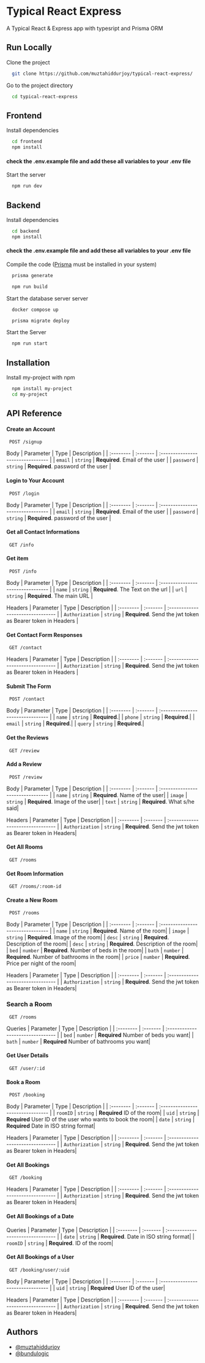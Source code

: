 
# Typical React Express

A Typical React & Express app with typesript and Prisma ORM


## Run Locally

Clone the project

```bash
  git clone https://github.com/muztahiddurjoy/typical-react-express/
```

Go to the project directory

```bash
  cd typical-react-express
```

## Frontend

Install dependencies

```bash
  cd frontend
  npm install
```


#### check the .env.example file and add these all variables to your .env file


Start the server

```bash
  npm run dev
```

## Backend

Install dependencies

```bash
  cd backend
  npm install
```


#### check the .env.example file and add these all variables to your .env file


Compile the code ([Prisma](https://www.prisma.io/docs/getting-started/quickstart) must be installed in your system) 

```bash
  prisma generate
```
```bash
  npm run build
```
Start the database server server
```bash
  docker compose up
```

```bash
  prisma migrate deploy
```
Start the Server
```bash
  npm run start
```


## Installation

Install my-project with npm

```bash
  npm install my-project
  cd my-project
```
    
## API Reference

#### Create an Account
```http
 POST /signup
```
Body
| Parameter | Type     | Description                       |
| :-------- | :------- | :-------------------------------- |
| `email`      | `string` | **Required**. Email of the user |
| `password`      | `string` | **Required**. password of the user |

#### Login to Your Account
```http
 POST /login
```
Body
| Parameter | Type     | Description                       |
| :-------- | :------- | :-------------------------------- |
| `email`      | `string` | **Required**. Email of the user |
| `password`      | `string` | **Required**. password of the user |

#### Get all Contact Informations

```http
 GET /info
```

#### Get item

```http
 POST /info
```
Body
| Parameter | Type     | Description                       |
| :-------- | :------- | :-------------------------------- |
| `name`      | `string` | **Required**. The Text on the url |
| `url`      | `string` | **Required**. The main URL |

Headers
| Parameter | Type     | Description                       |
| :-------- | :------- | :-------------------------------- |
| `Authorization`      | `string` | **Required**. Send the jwt token as Bearer token in Headers |


#### Get Contact Form Responses
```http
 GET /contact
```
Headers
| Parameter | Type     | Description                       |
| :-------- | :------- | :-------------------------------- |
| `Authorization`      | `string` | **Required**. Send the jwt token as Bearer token in Headers |

#### Submit The Form

```http
 POST /contact
```
Body
| Parameter | Type     | Description                       |
| :-------- | :------- | :-------------------------------- |
| `name`      | `string` | **Required**.|
| `phone`      | `string` | **Required**.|
| `email`      | `string` | **Required**.|
| `query`      | `string` | **Required**.|

#### Get the Reviews

```http
 GET /review
```
#### Add a Review
```http
 POST /review
```
Body
| Parameter | Type     | Description                       |
| :-------- | :------- | :-------------------------------- |
| `name`      | `string` | **Required**. Name of the user|
| `image`      | `string` | **Required**. Image of the user|
| `text`      | `string` | **Required**. What s/he said|

Headers
| Parameter | Type     | Description                       |
| :-------- | :------- | :-------------------------------- |
| `Authorization`      | `string` | **Required**. Send the jwt token as Bearer token in Headers|

#### Get All Rooms
```http
 GET /rooms
```
#### Get Room Information
```http
 GET /rooms/:room-id
```
#### Create a New Room
```http
 POST /rooms
```
Body
| Parameter | Type     | Description                       |
| :-------- | :------- | :-------------------------------- |
| `name`      | `string` | **Required**. Name of the room|
| `image`      | `string` | **Required**. Image of the room|
| `desc`      | `string` | **Required**. Description of the room|
| `desc`      | `string` | **Required**. Description of the room|
| `bed`      | `number` | **Required**. Number of beds in the room|
| `bath`      | `number` | **Required**. Number of bathrooms in the room|
| `price`      | `number` | **Required**. Price per night of the room|

Headers
| Parameter | Type     | Description                       |
| :-------- | :------- | :-------------------------------- |
| `Authorization`      | `string` | **Required**. Send the jwt token as Bearer token in Headers|

### Search a Room
```http
 GET /rooms
```
Queries
| Parameter | Type     | Description                       |
| :-------- | :------- | :-------------------------------- |
| `bed`      | `number` | **Required** Number of beds you want|
| `bath`      | `number` | **Required** Number of bathrooms you want|

#### Get User Details
```http
 GET /user/:id
```

#### Book a Room
```http
 POST /booking
```

Body
| Parameter | Type     | Description                       |
| :-------- | :------- | :-------------------------------- |
| `roomID`      | `string` | **Required** ID of the room|
| `uid`      | `string` | **Required** User ID of the user who wants to book the room|
| `date`      | `string` | **Required** Date in ISO string format|

Headers
| Parameter | Type     | Description                       |
| :-------- | :------- | :-------------------------------- |
| `Authorization`      | `string` | **Required**. Send the jwt token as Bearer token in Headers|

#### Get All Bookings

```http
 GET /booking
```
Headers
| Parameter | Type     | Description                       |
| :-------- | :------- | :-------------------------------- |
| `Authorization`      | `string` | **Required**. Send the jwt token as Bearer token in Headers|

#### Get All Bookings of a Date
Queries
| Parameter | Type     | Description                       |
| :-------- | :------- | :-------------------------------- |
| `date`      | `string` | **Required**. Date in ISO string format|
| `roomID`      | `string` | **Required**. ID of the room|

#### Get All Bookings of a User
```http
 GET /booking/user/:uid
```
Body
| Parameter | Type     | Description                       |
| :-------- | :------- | :-------------------------------- |
| `uid`      | `string` | **Required** User ID of the user|

Headers
| Parameter | Type     | Description                       |
| :-------- | :------- | :-------------------------------- |
| `Authorization`      | `string` | **Required**. Send the jwt token as Bearer token in Headers|

## Authors

- [@muztahiddurjoy](https://www.github.com/muztahiddurjoy)
- [@bundulogic](#)
